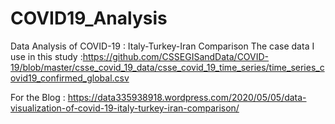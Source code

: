 # COVID19_Analysis
Data Analysis of COVID-19 : Italy-Turkey-Iran Comparison
The case data I use in this study :https://github.com/CSSEGISandData/COVID-19/blob/master/csse_covid_19_data/csse_covid_19_time_series/time_series_covid19_confirmed_global.csv

For the Blog : https://data335938918.wordpress.com/2020/05/05/data-visualization-of-covid-19-italy-turkey-iran-comparison/
